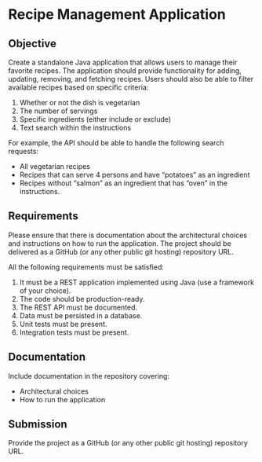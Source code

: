 # Recipe Management Application

## Objective

Create a standalone Java application that allows users to manage their favorite recipes. The application should provide functionality for adding, updating, removing, and fetching recipes. Users should also be able to filter available recipes based on specific criteria:

1. Whether or not the dish is vegetarian
2. The number of servings
3. Specific ingredients (either include or exclude)
4. Text search within the instructions

For example, the API should be able to handle the following search requests:

- All vegetarian recipes
- Recipes that can serve 4 persons and have “potatoes” as an ingredient
- Recipes without “salmon” as an ingredient that has “oven” in the instructions.

## Requirements

Please ensure that there is documentation about the architectural choices and instructions on how to run the application. The project should be delivered as a GitHub (or any other public git hosting) repository URL.

All the following requirements must be satisfied:

1. It must be a REST application implemented using Java (use a framework of your choice).
2. The code should be production-ready.
3. The REST API must be documented.
4. Data must be persisted in a database.
5. Unit tests must be present.
6. Integration tests must be present.

## Documentation

Include documentation in the repository covering:

- Architectural choices
- How to run the application

## Submission

Provide the project as a GitHub (or any other public git hosting) repository URL.
